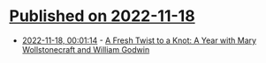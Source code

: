 # [Published on 2022-11-18](index.md)

* [2022-11-18, 00:01:14](https://news.ycombinator.com/item?id=33647816) - [A Fresh Twist to a Knot: A Year with Mary Wollstonecraft and William Godwin](https://www.laphamsquarterly.org/roundtable/fresh-twist-knot)

